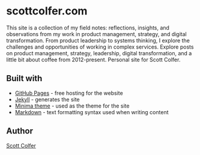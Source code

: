 # scottcolfer.com

This site is a collection of my field notes: reflections, insights, and observations from my work in product management, strategy, and digital transformation. From product leadership to systems thinking, I explore the challenges and opportunities of working in complex services. Explore posts on product management, strategy, leadership, digital transformation, and a little bit about coffee from 2012-present.
Personal site for Scott Colfer.

## Built with

- [GitHub Pages](https://pages.github.com/) - free hosting for the website
- [Jekyll](https://jekyllrb.com/) - generates the site
- [Minima theme](https://github.com/jekyll/minima) - used as the theme for the site
- [Markdown](https://daringfireball.net/projects/markdown/) - text formatting syntax used when writing content

## Author

[Scott Colfer](http://scottcolfer.com/)
